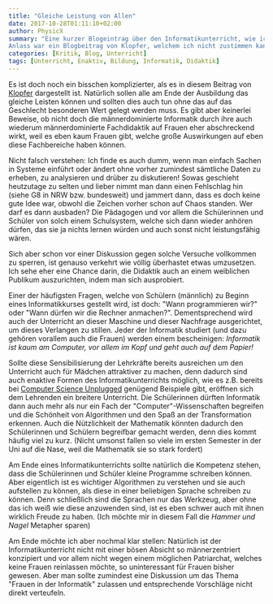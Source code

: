 ```yaml
---
title: "Gleiche Leistung von Allen"
date: 2017-10-28T01:11:10+02:00
author: PhysicX
summary: "Eine kurzer Blogeintrag über den Informatikunterricht, wie ich ihn kennengelernt habe. 
Anlass war ein Blogbeitrag von Klopfer, welchem ich nicht zustimmen kann."
categories: [Kritik, Blog, Unterricht]
tags: [Unterricht, Enaktiv, Bildung, Informatik, Didaktik]
---
```


Es ist doch noch ein bisschen komplizierter, als es in diesem Beitrag von 
[Klopfer](https://www.klopfers-web.de/kol190.php) dargestellt ist. Natürlich sollen alle am Ende der 
Ausbildung das gleiche Leisten können und sollten dies auch tun ohne das auf das Geschlecht besonderen 
Wert gelegt werden muss. Es gibt aber keinerlei Beweise, ob nicht doch die männerdominierte Informatik 
durch ihre auch wiederum männerdominierte Fachdidaktik auf Frauen eher abschreckend wirkt, weil es 
eben kaum Frauen gibt, welche große Auswirkungen auf eben diese Fachbereiche haben können.

Nicht falsch verstehen: Ich finde es auch dumm, wenn man einfach Sachen in Systeme einführt oder 
ändert ohne vorher zumindest sämtliche Daten zu erheben, zu analysieren und drüber zu diskutieren! Sowas 
geschieht heutzutage zu selten und lieber nimmt man dann einen Fehlschlag hin (siehe G8 in NRW 
bzw. bundesweit) und jammert dann, dass es doch keine gute Idee war, obwohl die Zeichen vorher 
schon auf Chaos standen. Wer darf es dann ausbaden? Die Pädagogen und vor allem die Schülerinnen und 
Schüler von solch einem Schulsystem, welche sich dann wieder anhören dürfen, das sie ja nichts lernen 
würden und auch sonst nicht leistungsfähig wären. 

Sich aber schon vor einer Diskussion gegen solche Versuche vollkommen zu sperren, ist genauso verkehrt 
wie völlig überhastet etwas umzusetzen. Ich sehe eher eine Chance darin, die Didaktik auch an einem 
weiblichen Publikum auszurichten, indem man sich ausprobiert.

Einer der häufigsten Fragen, welche von Schülern (männlich) zu Beginn eines Informatikkurses gestellt 
wird, ist doch: "Wann programmieren wir?" oder "Wann dürfen wir die Rechner anmachen?". 
Dementsprechend wird auch der Unterricht an dieser Maschine und dieser Nachfrage ausgerichtet, um 
dieses Verlangen zu stillen. Jeder der Informatik studiert (und dazu gehören vorallem auch die Frauen) 
werden einem bescheinigen: *Informatik ist kaum am Computer, vor allem im Kopf und geht auch auf dem Papier!*

Sollte diese Sensibilisierung der Lehrkräfte bereits ausreichen um den Unterricht auch für Mädchen 
attraktiver zu machen, denn dadurch sind auch enaktive Formen des Informatikunterrichts möglich, wie 
es z.B. bereits bei [Computer Science Unplugged](http://csunplugged.org/) genügend Beispiele gibt, 
eröffnen sich dem Lehrenden ein breitere Unterricht.
Die Schülerinnen dürften Informatik dann auch mehr als nur ein Fach der "Computer"-Wissenschaften 
begreifen und die Schönheit von Algorithmen und den Spaß an der Transformation erkennen. Auch die 
Nützlichkeit der Mathematik könnten dadurch den Schülerinnen und Schülern begreifbar gemacht werden, 
denn dies kommt häufig viel zu kurz. (Nicht umsonst fallen so viele im ersten Semester in der Uni auf 
die Nase, weil die Mathematik sie so stark fordert)

Am Ende eines Informatikunterrichts sollte natürlich die Kompetenz stehen, dass die Schülerinnen und 
Schüler kleine Programme schreiben können. Aber eigentlich ist es wichtiger Algorithmen zu verstehen 
und sie auch aufstellen zu können, als diese in einer beliebigen Sprache schreiben zu können. Denn 
schließlich sind die Sprachen nur das Werkzeug, aber ohne das ich weiß wie diese anzuwenden sind, ist 
es eben schwer auch mit ihnen wirklich Freude zu haben. (Ich möchte mir in diesem Fall die *Hammer und 
Nagel* Metapher sparen)

Am Ende möchte ich aber nochmal klar stellen: Natürlich ist der Informatikunterricht nicht mit einer 
bösen Absicht so männerzentriert konzipiert und vor allem nicht wegen einem möglichen Patriarchat, 
welches keine Frauen reinlassen möchte, so uninteressant für Frauen bisher gewesen. Aber man sollte 
zumindest eine Diskussion um das Thema "Frauen in der Informatik" zulassen und entsprechende 
Vorschläge nicht direkt verteufeln.
